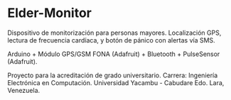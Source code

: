 # Elder-Monitor
Dispositivo de monitorización para personas mayores. Localización GPS, lectura de frecuencia cardíaca, y botón de pánico con alertas vía SMS.

Arduino + Módulo GPS/GSM FONA (Adafruit) + Bluetooth + PulseSensor (Adafruit). 

Proyecto para la acreditación de grado universitario.
Carrera: Ingeniería Electrónica en Computación.
Universidad Yacambu - Cabudare Edo. Lara, Venezuela.
